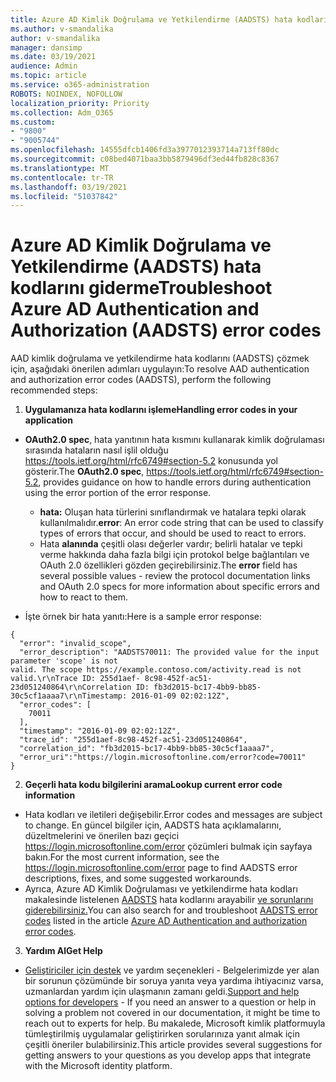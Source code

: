 ```yaml
---
title: Azure AD Kimlik Doğrulama ve Yetkilendirme (AADSTS) hata kodlarını giderme
ms.author: v-smandalika
author: v-smandalika
manager: dansimp
ms.date: 03/19/2021
audience: Admin
ms.topic: article
ms.service: o365-administration
ROBOTS: NOINDEX, NOFOLLOW
localization_priority: Priority
ms.collection: Adm_O365
ms.custom:
- "9800"
- "9005744"
ms.openlocfilehash: 14555dfcb1406fd3a3977012393714a713ff80dc
ms.sourcegitcommit: c08bed4071baa3bb5879496df3ed44fb828c8367
ms.translationtype: MT
ms.contentlocale: tr-TR
ms.lasthandoff: 03/19/2021
ms.locfileid: "51037842"
---
```

# <a name="troubleshoot-azure-ad-authentication-and-authorization-aadsts-error-codes"></a><span data-ttu-id="d04c9-102">Azure AD Kimlik Doğrulama ve Yetkilendirme (AADSTS) hata kodlarını giderme</span><span class="sxs-lookup"><span data-stu-id="d04c9-102">Troubleshoot Azure AD Authentication and Authorization (AADSTS) error codes</span></span>

<span data-ttu-id="d04c9-103">AAD kimlik doğrulama ve yetkilendirme hata kodlarını (AADSTS) çözmek için, aşağıdaki önerilen adımları uygulayın:</span><span class="sxs-lookup"><span data-stu-id="d04c9-103">To resolve AAD authentication and authorization error codes (AADSTS), perform the following recommended steps:</span></span>

1. <span data-ttu-id="d04c9-104">**Uygulamanıza hata kodlarını işleme**</span><span class="sxs-lookup"><span data-stu-id="d04c9-104">**Handling error codes in your application**</span></span>

- <span data-ttu-id="d04c9-105">**OAuth2.0 spec**, hata yanıtının hata kısmını kullanarak kimlik doğrulaması sırasında hataların nasıl işlil olduğu https://tools.ietf.org/html/rfc6749#section-5.2 konusunda yol gösterir.</span><span class="sxs-lookup"><span data-stu-id="d04c9-105">The **OAuth2.0 spec**, https://tools.ietf.org/html/rfc6749#section-5.2, provides guidance on how to handle errors during authentication using the error portion of the error response.</span></span>

    - <span data-ttu-id="d04c9-106">**hata:** Oluşan hata türlerini sınıflandırmak ve hatalara tepki olarak kullanılmalıdır.</span><span class="sxs-lookup"><span data-stu-id="d04c9-106">**error**: An error code string that can be used to classify types of errors that occur, and should be used to react to errors.</span></span>
    - <span data-ttu-id="d04c9-107">Hata **alanında** çeşitli olası değerler vardır; belirli hatalar ve tepki verme hakkında daha fazla bilgi için protokol belge bağlantıları ve OAuth 2.0 özellikleri gözden geçirebilirsiniz.</span><span class="sxs-lookup"><span data-stu-id="d04c9-107">The **error** field has several possible values - review the protocol documentation links and OAuth 2.0 specs for more information about specific errors and how to react to them.</span></span>

- <span data-ttu-id="d04c9-108">İşte örnek bir hata yanıtı:</span><span class="sxs-lookup"><span data-stu-id="d04c9-108">Here is a sample error response:</span></span>
```
{
  "error": "invalid_scope",
  "error_description": "AADSTS70011: The provided value for the input parameter 'scope' is not 
valid. The scope https://example.contoso.com/activity.read is not valid.\r\nTrace ID: 255d1aef- 8c98-452f-ac51-23d051240864\r\nCorrelation ID: fb3d2015-bc17-4bb9-bb85-30c5cf1aaaa7\r\nTimestamp: 2016-01-09 02:02:12Z",
  "error_codes": [
    70011
  ],
  "timestamp": "2016-01-09 02:02:12Z",
  "trace_id": "255d1aef-8c98-452f-ac51-23d051240864",
  "correlation_id": "fb3d2015-bc17-4bb9-bb85-30c5cf1aaaa7", 
  "error_uri":"https://login.microsoftonline.com/error?code=70011"
}
```
2. <span data-ttu-id="d04c9-109">**Geçerli hata kodu bilgilerini arama**</span><span class="sxs-lookup"><span data-stu-id="d04c9-109">**Lookup current error code information**</span></span>

- <span data-ttu-id="d04c9-110">Hata kodları ve iletileri değişebilir.</span><span class="sxs-lookup"><span data-stu-id="d04c9-110">Error codes and messages are subject to change.</span></span> <span data-ttu-id="d04c9-111">En güncel bilgiler için, AADSTS hata açıklamalarını, düzeltmelerini ve önerilen bazı geçici https://login.microsoftonline.com/error çözümleri bulmak için sayfaya bakın.</span><span class="sxs-lookup"><span data-stu-id="d04c9-111">For the most current information, see the https://login.microsoftonline.com/error page to find AADSTS error descriptions, fixes, and some suggested workarounds.</span></span>
- <span data-ttu-id="d04c9-112">Ayrıca, Azure AD Kimlik Doğrulaması ve yetkilendirme hata kodları makalesinde listelenen [AADSTS](https://docs.microsoft.com/azure/active-directory/develop/reference-aadsts-error-codes#aadsts-error-codes) hata kodlarını arayabilir [ve sorunlarını giderebilirsiniz.](https://docs.microsoft.com/azure/active-directory/develop/reference-aadsts-error-codes#handling-error-codes-in-your-application)</span><span class="sxs-lookup"><span data-stu-id="d04c9-112">You can also search for and troubleshoot [AADSTS error codes](https://docs.microsoft.com/azure/active-directory/develop/reference-aadsts-error-codes#aadsts-error-codes) listed in the article [Azure AD Authentication and authorization error codes](https://docs.microsoft.com/azure/active-directory/develop/reference-aadsts-error-codes#handling-error-codes-in-your-application).</span></span>

3. <span data-ttu-id="d04c9-113">**Yardım Al**</span><span class="sxs-lookup"><span data-stu-id="d04c9-113">**Get Help**</span></span>

- <span data-ttu-id="d04c9-114">[Geliştiriciler için destek](https://docs.microsoft.com/azure/active-directory/develop/developer-support-help-options) ve yardım seçenekleri - Belgelerimizde yer alan bir sorunun çözümünde bir soruya yanıta veya yardıma ihtiyacınız varsa, uzmanlardan yardım için ulaşmanın zamanı geldi.</span><span class="sxs-lookup"><span data-stu-id="d04c9-114">[Support and help options for developers](https://docs.microsoft.com/azure/active-directory/develop/developer-support-help-options) - If you need an answer to a question or help in solving a problem not covered in our documentation, it might be time to reach out to experts for help.</span></span> <span data-ttu-id="d04c9-115">Bu makalede, Microsoft kimlik platformuyla tümleştirilmiş uygulamalar geliştirirken sorularınıza yanıt almak için çeşitli öneriler bulabilirsiniz.</span><span class="sxs-lookup"><span data-stu-id="d04c9-115">This article provides several suggestions for getting answers to your questions as you develop apps that integrate with the Microsoft identity platform.</span></span>








